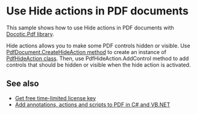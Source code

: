 # Use Hide actions in PDF documents
This sample shows how to use Hide actions in PDF documents with [Docotic.Pdf library](https://bitmiracle.com/pdf-library/).

Hide actions allows you to make some PDF controls hidden or visible.
Use [PdfDocument.CreateHideAction method](https://api.docotic.com/pdfdocument-createhideaction) to create an instance of [PdfHideAction class](https://api.docotic.com/pdfhideaction).
Then, use PdfHideAction.AddControl method to add controls that should be hidden or visible when the hide action is activated.

## See also
* [Get free time-limited license key](https://bitmiracle.com/pdf-library/download)
* [Add annotations, actions and scripts to PDF in C# and VB.NET](https://bitmiracle.com/pdf-library/annotations-and-actions)